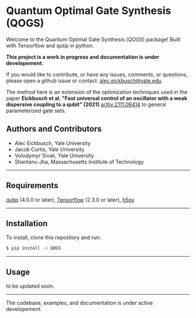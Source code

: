 # Quantum Optimal Gate Synthesis (QOGS)


Welcome to the Quantum Optimal Gate Synthesis (*QOGS*) package! Built with Tensorflow and qutip in python. 

**This project is a work in progress and documentation is under developement.** 

If you would like to contribute, or have any issues, comments, or questions, please open a github issue or contact: [alec.eickbusch@yale.edu](mailto:alec.eickbusch@yale.edu).

The method here is an extension of the optimization techniques used in the paper **Eickbusch et al. "Fast universal control of an oscillator with a weak dispersive coupling to a qubit" (2021)** [arXiv:2111.06414](https://arxiv.org/abs/2111.06414) to general parameterized gate sets.

## Authors and Contributors
- Alec Eickbusch, Yale University
- Jacob Curtis, Yale University
- Volodymyr Sivak, Yale University
- Shantanu Jha, Massachusetts Institute of Technology

---
## Requirements
[qutip](https://qutip.org/) (4.0.0 or later), [Tensorflow](https://www.tensorflow.org/) (2.3.0 or later), [h5py](https://www.h5py.org/)

---
## Installation
To install, clone this repository and run:
```sh
$ pip install -e QOGS
```



---
## Usage

to be updated soon.

---

The codebase, examples, and documentation is under active developement. 

